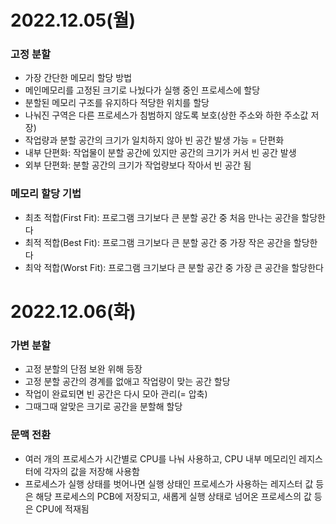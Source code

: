 # 2022.12.05(월)

### 고정 분할
- 가장 간단한 메모리 할당 방법
- 메인메모리를 고정된 크기로 나눴다가 실행 중인 프로세스에 할당
- 분할된 메모리 구조를 유지하다 적당한 위치를 할당
- 나눠진 구역은 다른 프로세스가 침범하지 않도록 보호(상한 주소와 하한 주소값 저장)
- 작업량과 분할 공간의 크기가 일치하지 않아 빈 공간 발생 가능 = 단편화
- 내부 단편화: 작업물이 분할 공간에 있지만 공간의 크기가 커서 빈 공간 발생
- 외부 단편화: 분할 공간의 크기가 작업량보다 작아서 빈 공간 됨

### 메모리 할당 기법
- 최초 적합(First Fit): 프로그램 크기보다 큰 분할 공간 중 처음 만나는 공간을 할당한다
- 최적 적합(Best Fit): 프로그램 크기보다 큰 분할 공간 중 가장 작은 공간을 할당한다
- 최악 적합(Worst Fit): 프로그램 크기보다 큰 분할 공간 중 가장 큰 공간을 할당한다

# 2022.12.06(화)
### 가변 분할
- 고정 분할의 단점 보완 위해 등장
- 고정 분할 공간의 경계를 없애고 작업량이 맞는 공간 할당
- 작업이 완료되면 빈 공간은 다시 모아 관리(= 압축)
- 그때그때 알맞은 크기로 공간을 분할해 할당

### 문맥 전환
- 여러 개의 프로세스가 시간별로 CPU를 나눠 사용하고, CPU 내부 메모리인 레지스터에 각자의 값을 저장해 사용함
- 프로세스가 실행 상태를 벗어나면 실행 상태인 프로세스가 사용하는 레지스터 값 등은 해당 프로세스의 PCB에 저장되고, 새롭게 실행 상태로 넘어온 프로세스의 값 등은 CPU에 적재됨